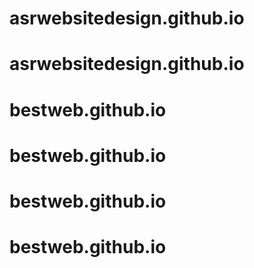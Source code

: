 # asrwebsitedesign.github.io

# asrwebsitedesign.github.io
# bestweb.github.io
# bestweb.github.io
# bestweb.github.io
# bestweb.github.io
